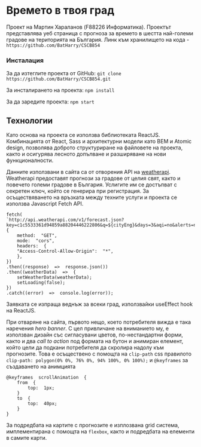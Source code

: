 # Времето в твоя град

Проект на Мартин Хараланов (F88226 Информатика). Проектът представлява уеб страница с прогноза за времето в шестта най-големи градове на територията на България. Линк към хранилището на кода - `https://github.com/BatHarry/CSCB854`

### Инсталация

За да изтеглите проекта от GitHub:
`git clone https://github.com/BatHarry/CSCB854.git`

За инсталирането на проекта:
`npm install`

За да заредите проекта:
`npm start`

## Технологии

Като основа на проекта се използва библиотеката ReactJS. Комбинацията от React, Sass и архитектурни модели като BEM и Atomic design, позволява доброто структуриране на файловете на проекта, както и осигурява лесното допълване и разширяване на нови функционалности.

Данните използвани в сайта са от отворения API на [weatherapi](https://www.weatherapi.com/). Weatherapi предоставят прогнози за градове от целия свят, както и повечето големи градове в България. Услигите им се достъпват с секретен ключ, който се генерира при регистрация. За осъществяването на връзката между техните услуги и проекта се използва Javascript Fetch API.

```
fetch(
`http://api.weatherapi.com/v1/forecast.json?key=c1c5533361d94859a88204446222806&q=${cityEng}&days=3&aqi=no&alerts=no`,
{
	method:  "GET",
	mode:  "cors",
	headers:  {
	"Access-Control-Allow-Origin":  "*",
	},
})
.then((response)  =>  response.json())
.then((weatherData)  =>  {
	setWeatherData(weatherData);
	setLoading(false);
})
.catch((error)  =>  console.log(error));
```

Заявката се изпраща веднъж за всеки град, използвайки useEffect hook на ReactJS.

При отваряне на сайта, първото нещо, което потребителя вижда е така наречения _hero banner_. С цел привличане на вниманието му, е използван дизайн със сигласувани цветов, по-нестандартни форми, както и два _call to action_ под формата на бутон и анимиран елемент, който цели да подкани потребителя да скролира надолу към прогнозите. Това е осъществено с помощта на `clip-path` css правилото
`clip-path: polygon(0% 0%, 76% 0%, 94% 100%, 0% 100%);`
и `@keyframes` за създаването на анимцията

```
@keyframes  scrollAnimation  {
	from  {
		top:  1px;
	}
	to  {
		top:  40px;
	}
}
```

За подредбата на картите с прогнозите е изплозвана grid система, имплементирана с помощта на `flexbox`, както и подредбата на елементи в самите карти.
